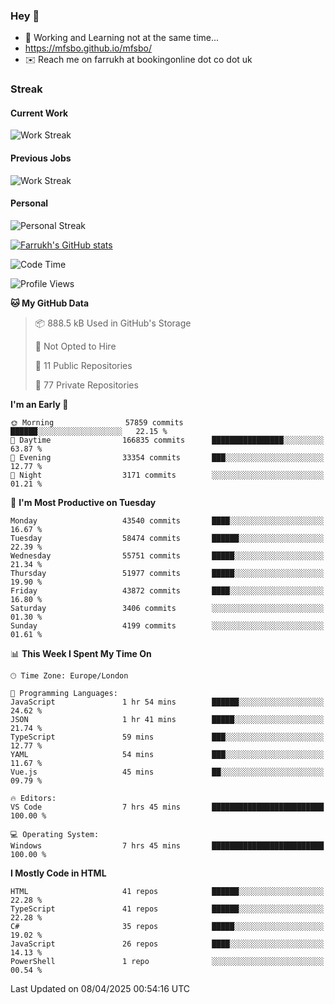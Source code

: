 ### Hey 👋

- 🏃 Working and Learning not at the same time...
- https://mfsbo.github.io/mfsbo/
- ✉️ Reach me on farrukh at bookingonline dot co dot uk

### Streak
#### Current Work
![Work Streak](https://streak-stats.demolab.com/?user=mfsbo)
#### Previous Jobs
![Work Streak](https://streak-stats.demolab.com/?user=farrukhcw)
#### Personal
![Personal Streak](https://streak-stats.demolab.com/?user=farrukhsubhani)

[![Farrukh's GitHub stats](https://github-readme-stats.vercel.app/api?username=mfsbo&hide=stars&count_private=true)](https://github.com/mfsbo/)

<!--START_SECTION:waka-->
![Code Time](http://img.shields.io/badge/Code%20Time-916%20hrs%2010%20mins-blue)

![Profile Views](http://img.shields.io/badge/Profile%20Views-0-blue)

**🐱 My GitHub Data** 

> 📦 888.5 kB Used in GitHub's Storage 
 > 
> 🚫 Not Opted to Hire
 > 
> 📜 11 Public Repositories 
 > 
> 🔑 77 Private Repositories 
 > 
**I'm an Early 🐤** 

```text
🌞 Morning                57859 commits       ██████░░░░░░░░░░░░░░░░░░░   22.15 % 
🌆 Daytime                166835 commits      ████████████████░░░░░░░░░   63.87 % 
🌃 Evening                33354 commits       ███░░░░░░░░░░░░░░░░░░░░░░   12.77 % 
🌙 Night                  3171 commits        ░░░░░░░░░░░░░░░░░░░░░░░░░   01.21 % 
```
📅 **I'm Most Productive on Tuesday** 

```text
Monday                   43540 commits       ████░░░░░░░░░░░░░░░░░░░░░   16.67 % 
Tuesday                  58474 commits       ██████░░░░░░░░░░░░░░░░░░░   22.39 % 
Wednesday                55751 commits       █████░░░░░░░░░░░░░░░░░░░░   21.34 % 
Thursday                 51977 commits       █████░░░░░░░░░░░░░░░░░░░░   19.90 % 
Friday                   43872 commits       ████░░░░░░░░░░░░░░░░░░░░░   16.80 % 
Saturday                 3406 commits        ░░░░░░░░░░░░░░░░░░░░░░░░░   01.30 % 
Sunday                   4199 commits        ░░░░░░░░░░░░░░░░░░░░░░░░░   01.61 % 
```


📊 **This Week I Spent My Time On** 

```text
🕑︎ Time Zone: Europe/London

💬 Programming Languages: 
JavaScript               1 hr 54 mins        ██████░░░░░░░░░░░░░░░░░░░   24.62 % 
JSON                     1 hr 41 mins        █████░░░░░░░░░░░░░░░░░░░░   21.74 % 
TypeScript               59 mins             ███░░░░░░░░░░░░░░░░░░░░░░   12.77 % 
YAML                     54 mins             ███░░░░░░░░░░░░░░░░░░░░░░   11.67 % 
Vue.js                   45 mins             ██░░░░░░░░░░░░░░░░░░░░░░░   09.79 % 

🔥 Editors: 
VS Code                  7 hrs 45 mins       █████████████████████████   100.00 % 

💻 Operating System: 
Windows                  7 hrs 45 mins       █████████████████████████   100.00 % 
```

**I Mostly Code in HTML** 

```text
HTML                     41 repos            ██████░░░░░░░░░░░░░░░░░░░   22.28 % 
TypeScript               41 repos            ██████░░░░░░░░░░░░░░░░░░░   22.28 % 
C#                       35 repos            █████░░░░░░░░░░░░░░░░░░░░   19.02 % 
JavaScript               26 repos            ████░░░░░░░░░░░░░░░░░░░░░   14.13 % 
PowerShell               1 repo              ░░░░░░░░░░░░░░░░░░░░░░░░░   00.54 % 
```




 Last Updated on 08/04/2025 00:54:16 UTC
<!--END_SECTION:waka-->
<!--
**mfsbo/mfsbo** is a ✨ _special_ ✨ repository because its `README.md` (this file) appears on your GitHub profile.

Here are some ideas to get you started:

- 🔭 I’m currently working on ...
- 🌱 I’m currently learning ...
- 👯 I’m looking to collaborate on ...
- 🤔 I’m looking for help with ...
- 💬 Ask me about ...
- 📫 How to reach me: ...
- 😄 Pronouns: ...
- ⚡ Fun fact: ...
-->
